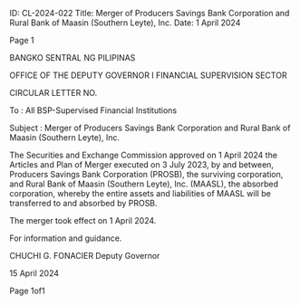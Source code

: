ID: CL-2024-022
Title: Merger of Producers Savings Bank Corporation and Rural Bank of Maasin (Southern Leyte), Inc.
Date: 1 April 2024

Page 1

BANGKO SENTRAL NG PILIPINAS

OFFICE OF THE DEPUTY GOVERNOR I FINANCIAL SUPERVISION SECTOR

CIRCULAR LETTER NO.

To : All BSP-Supervised Financial Institutions

Subject : Merger of Producers Savings Bank Corporation and Rural Bank of Maasin (Southern Leyte), Inc.

The Securities and Exchange Commission approved on 1 April 2024 the Articles and Plan of Merger executed on 3 July 2023, by and between, Producers Savings Bank Corporation (PROSB), the surviving corporation, and Rural Bank of Maasin (Southern Leyte), Inc. (MAASL), the absorbed corporation, whereby the entire assets and liabilities of MAASL will be transferred to and absorbed by PROSB.

The merger took effect on 1 April 2024.

For information and guidance. 

CHUCHI G. FONACIER Deputy Governor

15 April 2024

Page 1of1